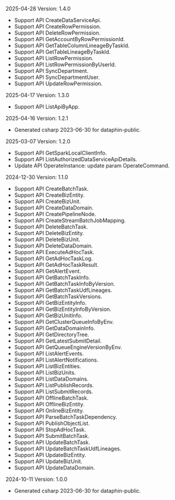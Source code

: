 2025-04-28 Version: 1.4.0
- Support API CreateDataServiceApi.
- Support API CreateRowPermission.
- Support API DeleteRowPermission.
- Support API GetAccountByRowPermissionId.
- Support API GetTableColumnLineageByTaskId.
- Support API GetTableLineageByTaskId.
- Support API ListRowPermission.
- Support API ListRowPermissionByUserId.
- Support API SyncDepartment.
- Support API SyncDepartmentUser.
- Support API UpdateRowPermission.


2025-04-17 Version: 1.3.0
- Support API ListApiByApp.


2025-04-16 Version: 1.2.1
- Generated csharp 2023-06-30 for dataphin-public.

2025-03-07 Version: 1.2.0
- Support API GetSparkLocalClientInfo.
- Support API ListAuthorizedDataServiceApiDetails.
- Update API OperateInstance: update param OperateCommand.


2024-12-30 Version: 1.1.0
- Support API CreateBatchTask.
- Support API CreateBizEntity.
- Support API CreateBizUnit.
- Support API CreateDataDomain.
- Support API CreatePipelineNode.
- Support API CreateStreamBatchJobMapping.
- Support API DeleteBatchTask.
- Support API DeleteBizEntity.
- Support API DeleteBizUnit.
- Support API DeleteDataDomain.
- Support API ExecuteAdHocTask.
- Support API GetAdHocTaskLog.
- Support API GetAdHocTaskResult.
- Support API GetAlertEvent.
- Support API GetBatchTaskInfo.
- Support API GetBatchTaskInfoByVersion.
- Support API GetBatchTaskUdfLineages.
- Support API GetBatchTaskVersions.
- Support API GetBizEntityInfo.
- Support API GetBizEntityInfoByVersion.
- Support API GetBizUnitInfo.
- Support API GetClusterQueueInfoByEnv.
- Support API GetDataDomainInfo.
- Support API GetDirectoryTree.
- Support API GetLatestSubmitDetail.
- Support API GetQueueEngineVersionByEnv.
- Support API ListAlertEvents.
- Support API ListAlertNotifications.
- Support API ListBizEntities.
- Support API ListBizUnits.
- Support API ListDataDomains.
- Support API ListPublishRecords.
- Support API ListSubmitRecords.
- Support API OfflineBatchTask.
- Support API OfflineBizEntity.
- Support API OnlineBizEntity.
- Support API ParseBatchTaskDependency.
- Support API PublishObjectList.
- Support API StopAdHocTask.
- Support API SubmitBatchTask.
- Support API UpdateBatchTask.
- Support API UpdateBatchTaskUdfLineages.
- Support API UpdateBizEntity.
- Support API UpdateBizUnit.
- Support API UpdateDataDomain.


2024-10-11 Version: 1.0.0
- Generated csharp 2023-06-30 for dataphin-public.

